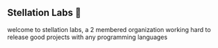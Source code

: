 ## Stellation Labs 🧪
welcome to stellation labs, a 2 membered organization working hard to release good projects with any programming languages

